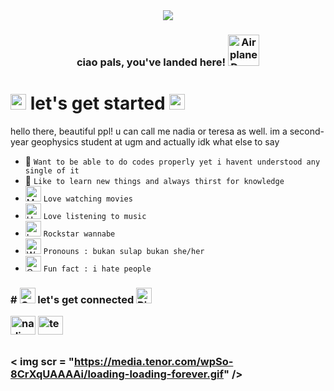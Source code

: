 <div align = center>

<img src= https://media.giphy.com/media/GTgq6SgnEKzdu/giphy.gif />

<br>
<div align = left>

<h3 align="center">ciao pals, you've landed here! <img src="https://raw.githubusercontent.com/Tarikul-Islam-Anik/Animated-Fluent-Emojis/master/Emojis/Travel%20and%20places/Airplane%20Departure.png" alt="Airplane Departure" width="50" height="50" /> </h3>


# <img src="https://raw.githubusercontent.com/Tarikul-Islam-Anik/Animated-Fluent-Emojis/master/Emojis/Objects/Chains.png" alt="Chains" width="25" height="25" />  let's get started <img src="https://raw.githubusercontent.com/Tarikul-Islam-Anik/Animated-Fluent-Emojis/master/Emojis/Symbols/Right%20Arrow%20Curving%20Down.png" alt="Right Arrow Curving Down" width="25" height="25" />
hello there, beautiful ppl! u can call me nadia or teresa as well. im a second-year geophysics student at ugm and actually idk what else to say
- 🔭 ```Want to be able to do codes properly yet i havent understood any single of it```
- 🌱 ```Like to learn new things and always thirst for knowledge```
-  <img src="https://raw.githubusercontent.com/Tarikul-Islam-Anik/Animated-Fluent-Emojis/master/Emojis/Objects/Movie%20Camera.png" alt="Movie Camera" width="25" height="25" /> ```Love watching movies```
- <img src="https://raw.githubusercontent.com/Tarikul-Islam-Anik/Animated-Fluent-Emojis/master/Emojis/Objects/Headphone.png" alt="Headphone" width="25" height="25" /> ```Love listening to music```
- <img src="https://raw.githubusercontent.com/Tarikul-Islam-Anik/Animated-Fluent-Emojis/master/Emojis/Hand%20gestures/Love-You%20Gesture%20Medium-Light%20Skin%20Tone.png" alt="Love-You Gesture Medium-Light Skin Tone" width="25" height="25" /> ```Rockstar wannabe```
- <img src="https://raw.githubusercontent.com/Tarikul-Islam-Anik/Animated-Fluent-Emojis/master/Emojis/People/Woman%20Cartwheeling.png" alt="Woman Cartwheeling" width="25" height="25" /> ```Pronouns : bukan sulap bukan she/her```
- <img src="https://raw.githubusercontent.com/Tarikul-Islam-Anik/Animated-Fluent-Emojis/master/Emojis/Activities/Crystal%20Ball.png" alt="Crystal Ball" width="25" height="25" /> ```Fun fact : i hate people```

<h3 align="left"> 
# <img src="https://raw.githubusercontent.com/Tarikul-Islam-Anik/Animated-Fluent-Emojis/master/Emojis/Objects/Chains.png" alt="Chains" width="25" height="25" />  let's get connected <img src="https://raw.githubusercontent.com/Tarikul-Islam-Anik/Animated-Fluent-Emojis/master/Emojis/Symbols/Right%20Arrow%20Curving%20Down.png" alt="Right Arrow Curving Down" width="25" height="25" />
<p align="left">
<a href="https://linkedin.com/in/nadia-maharaniii" target="blank"><img align="center" src="https://raw.githubusercontent.com/rahuldkjain/github-profile-readme-generator/master/src/images/icons/Social/linked-in-alt.svg" alt="nadia-maharaniii" height="30" width="40" /></a>
<a href="https://instagram.com/teressanm" target="blank"><img align="center" src="https://raw.githubusercontent.com/rahuldkjain/github-profile-readme-generator/master/src/images/icons/Social/instagram.svg" alt="teressanm" height="30" width="40" /></a>

[![<Gmail>](https://img.shields.io/badge/Gmail-4db8ff?style=for-the-badge&logo=Gmail&logoColor=white)](nadiamaharani@mail.ugm.ac.id)

< img scr = "https://media.tenor.com/wpSo-8CrXqUAAAAi/loading-loading-forever.gif" /> <br>
